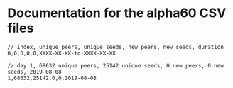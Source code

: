 # Documentation for the alpha60 CSV files

```
// index, unique peers, unique seeds, new peers, new seeds, duration
0,0,0,0,0,XXXX-XX-XX-to-XXXX-XX-XX

// day 1, 68632 unique peers, 25142 unique seeds, 0 new peers, 0 new seeds, 2019-08-08
1,68632,25142,0,0,2019-08-08
```